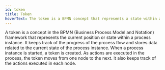 ```yaml
---
id: token
title: Token
hoverText: The token is a BPMN concept that represents a state within a process instance. It keeps track of the current position in the process flow and is used to store data related to the current process instance state.
---
```


A token is a concept in the BPMN (Business Process Model and Notation) framework that represents the current position or state within a process instance. It keeps track of the progress of the process flow and stores data related to the current state of the process instance. When a process instance is started, a token is created. As actions are executed in the process, the token moves from one node to the next. It also keeps track of the actions executed in each node.